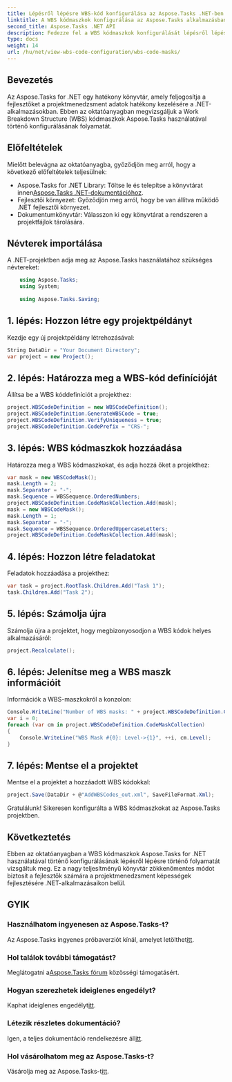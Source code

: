 ```yaml
---
title: Lépésről lépésre WBS-kód konfigurálása az Aspose.Tasks .NET-ben
linktitle: A WBS kódmaszkok konfigurálása az Aspose.Tasks alkalmazásban
second_title: Aspose.Tasks .NET API
description: Fedezze fel a WBS kódmaszkok konfigurálását lépésről lépésre .NET-projektekben az Aspose.Tasks használatával. Fokozza a projektmenedzsment képességeit erőfeszítés nélkül.
type: docs
weight: 14
url: /hu/net/view-wbs-code-configuration/wbs-code-masks/
---
```

## Bevezetés
Az Aspose.Tasks for .NET egy hatékony könyvtár, amely feljogosítja a fejlesztőket a projektmenedzsment adatok hatékony kezelésére a .NET-alkalmazásokban. Ebben az oktatóanyagban megvizsgáljuk a Work Breakdown Structure (WBS) kódmaszkok Aspose.Tasks használatával történő konfigurálásának folyamatát.
## Előfeltételek
Mielőtt belevágna az oktatóanyagba, győződjön meg arról, hogy a következő előfeltételek teljesülnek:
-  Aspose.Tasks for .NET Library: Töltse le és telepítse a könyvtárat innen[Aspose.Tasks .NET-dokumentációhoz](https://reference.aspose.com/tasks/net/).
- Fejlesztői környezet: Győződjön meg arról, hogy be van állítva működő .NET fejlesztői környezet.
- Dokumentumkönyvtár: Válasszon ki egy könyvtárat a rendszeren a projektfájlok tárolására.
## Névterek importálása
A .NET-projektben adja meg az Aspose.Tasks használatához szükséges névtereket:
```csharp
    using Aspose.Tasks;
    using System;
    
    using Aspose.Tasks.Saving;
```
## 1. lépés: Hozzon létre egy projektpéldányt
Kezdje egy új projektpéldány létrehozásával:
```csharp
String DataDir = "Your Document Directory";
var project = new Project();
```
## 2. lépés: Határozza meg a WBS-kód definícióját
Állítsa be a WBS kóddefiníciót a projekthez:
```csharp
project.WBSCodeDefinition = new WBSCodeDefinition();
project.WBSCodeDefinition.GenerateWBSCode = true;
project.WBSCodeDefinition.VerifyUniqueness = true;
project.WBSCodeDefinition.CodePrefix = "CRS-";
```
## 3. lépés: WBS kódmaszkok hozzáadása
Határozza meg a WBS kódmaszkokat, és adja hozzá őket a projekthez:
```csharp
var mask = new WBSCodeMask();
mask.Length = 2;
mask.Separator = "-";
mask.Sequence = WBSSequence.OrderedNumbers;
project.WBSCodeDefinition.CodeMaskCollection.Add(mask);
mask = new WBSCodeMask();
mask.Length = 1;
mask.Separator = "-";
mask.Sequence = WBSSequence.OrderedUppercaseLetters;
project.WBSCodeDefinition.CodeMaskCollection.Add(mask);
```
## 4. lépés: Hozzon létre feladatokat
Feladatok hozzáadása a projekthez:
```csharp
var task = project.RootTask.Children.Add("Task 1");
task.Children.Add("Task 2");
```
## 5. lépés: Számolja újra
Számolja újra a projektet, hogy megbizonyosodjon a WBS kódok helyes alkalmazásáról:
```csharp
project.Recalculate();
```
## 6. lépés: Jelenítse meg a WBS maszk információit
Információk a WBS-maszkokról a konzolon:
```csharp
Console.WriteLine("Number of WBS masks: " + project.WBSCodeDefinition.CodeMaskCollection.Count);
var i = 0;
foreach (var cm in project.WBSCodeDefinition.CodeMaskCollection)
{
    Console.WriteLine("WBS Mask #{0}: Level->{1}", ++i, cm.Level);
}
```
## 7. lépés: Mentse el a projektet
Mentse el a projektet a hozzáadott WBS kódokkal:
```csharp
project.Save(DataDir + @"AddWBSCodes_out.xml", SaveFileFormat.Xml);
```
Gratulálunk! Sikeresen konfigurálta a WBS kódmaszkokat az Aspose.Tasks projektben.
## Következtetés
Ebben az oktatóanyagban a WBS kódmaszkok Aspose.Tasks for .NET használatával történő konfigurálásának lépésről lépésre történő folyamatát vizsgáltuk meg. Ez a nagy teljesítményű könyvtár zökkenőmentes módot biztosít a fejlesztők számára a projektmenedzsment képességek fejlesztésére .NET-alkalmazásaikon belül.

## GYIK
### Használhatom ingyenesen az Aspose.Tasks-t?
 Az Aspose.Tasks ingyenes próbaverziót kínál, amelyet letölthet[itt](https://releases.aspose.com/).
### Hol találok további támogatást?
 Meglátogatni a[Aspose.Tasks fórum](https://forum.aspose.com/c/tasks/15) közösségi támogatásért.
### Hogyan szerezhetek ideiglenes engedélyt?
 Kaphat ideiglenes engedélyt[itt](https://purchase.aspose.com/temporary-license/).
### Létezik részletes dokumentáció?
 Igen, a teljes dokumentáció rendelkezésre áll[itt](https://reference.aspose.com/tasks/net/).
### Hol vásárolhatom meg az Aspose.Tasks-t?
 Vásárolja meg az Aspose.Tasks-t[itt](https://purchase.aspose.com/buy).